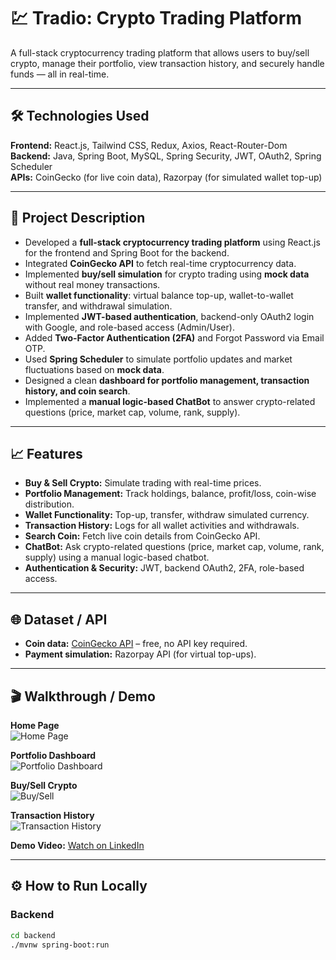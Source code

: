 # 💹 Tradio: Crypto Trading Platform

A full-stack cryptocurrency trading platform that allows users to buy/sell crypto, manage their portfolio, view transaction history, and securely handle funds — all in real-time.

---

## 🛠 Technologies Used

**Frontend:** React.js, Tailwind CSS, Redux, Axios, React-Router-Dom  
**Backend:** Java, Spring Boot, MySQL, Spring Security, JWT, OAuth2, Spring Scheduler  
**APIs:** CoinGecko (for live coin data), Razorpay (for simulated wallet top-up)  

---

## 📄 Project Description

- Developed a **full-stack cryptocurrency trading platform** using React.js for the frontend and Spring Boot for the backend.  
- Integrated **CoinGecko API** to fetch real-time cryptocurrency data.  
- Implemented **buy/sell simulation** for crypto trading using **mock data** without real money transactions.  
- Built **wallet functionality**: virtual balance top-up, wallet-to-wallet transfer, and withdrawal simulation.  
- Implemented **JWT-based authentication**, backend-only OAuth2 login with Google, and role-based access (Admin/User).  
- Added **Two-Factor Authentication (2FA)** and Forgot Password via Email OTP.  
- Used **Spring Scheduler** to simulate portfolio updates and market fluctuations based on **mock data**.  
- Designed a clean **dashboard for portfolio management, transaction history, and coin search**.  
- Implemented a **manual logic-based ChatBot** to answer crypto-related questions (price, market cap, volume, rank, supply).  

---

## 📈 Features

- **Buy & Sell Crypto:** Simulate trading with real-time prices.  
- **Portfolio Management:** Track holdings, balance, profit/loss, coin-wise distribution.  
- **Wallet Functionality:** Top-up, transfer, withdraw simulated currency.  
- **Transaction History:** Logs for all wallet activities and withdrawals.  
- **Search Coin:** Fetch live coin details from CoinGecko API.  
- **ChatBot:** Ask crypto-related questions (price, market cap, volume, rank, supply) using a manual logic-based chatbot.  
- **Authentication & Security:** JWT, backend OAuth2, 2FA, role-based access.  

---

## 🌐 Dataset / API

- **Coin data:** [CoinGecko API](https://www.coingecko.com/en/api) – free, no API key required.  
- **Payment simulation:** Razorpay API (for virtual top-ups).  

---

## 🎬 Walkthrough / Demo

**Home Page**  
![Home Page](screenshots/homepage.png)  

**Portfolio Dashboard**  
![Portfolio Dashboard](screenshots/portfolio.png)  

**Buy/Sell Crypto**  
![Buy/Sell](screenshots/buy_sell.png)  

**Transaction History**  
![Transaction History](screenshots/transaction_history.png)  

**Demo Video:** [Watch on LinkedIn](https://www.linkedin.com/posts/sanya-dureja-13960122a_i-am-thrilled-to-share-that-i-have-successfully-activity-7086478696378724352-QwEw?utm_source=share&utm_medium=member_desktop)  

---

## ⚙️ How to Run Locally

### Backend

```bash
cd backend
./mvnw spring-boot:run
